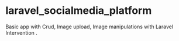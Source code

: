 # laravel_socialmedia_platform
Basic app with Crud, Image upload, Image manipulations with Laravel Intervention .
